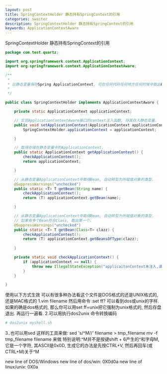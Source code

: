 ```yaml
---
layout: post
title: SpringContextHolder 静态持有SpringContext的引用
categories: swaiter
description: SpringContextHolder 静态持有SpringContext的引用
keywords: ApplicationContextAware 
---
```

SpringContextHolder 静态持有SpringContext的引用 
```java
package com.test.quartz;

import org.springframework.context.ApplicationContext;
import org.springframework.context.ApplicationContextAware;

/**
 *
 * 以静态变量保存Spring ApplicationContext, 可在任何代码任何地方任何时候中取出ApplicaitonContext.
 * 
 */

public class SpringContextHolder implements ApplicationContextAware {

	private static ApplicationContext applicationContext;

	// 实现ApplicationContextAware接口的context注入函数, 将其存入静态变量.
	public void setApplicationContext(ApplicationContext applicationContext) {
		SpringContextHolder.applicationContext = applicationContext;

	}

	// 取得存储在静态变量中的ApplicationContext.
	public static ApplicationContext getApplicationContext() {
		checkApplicationContext();
		return applicationContext;

	}

	// 从静态变量ApplicationContext中取得Bean, 自动转型为所赋值对象的类型.
	@SuppressWarnings("unchecked")
	public static <T> T getBean(String name) {
		checkApplicationContext();
		return (T) applicationContext.getBean(name);

	}

	// 从静态变量ApplicationContext中取得Bean, 自动转型为所赋值对象的类型.
	// 如果有多个Bean符合Class, 取出第一个.
	@SuppressWarnings("unchecked")
	public static <T> T getBean(Class<T> clazz) {
		checkApplicationContext();
		return (T) applicationContext.getBeansOfType(clazz);
	
	}

	private static void checkApplicationContext() {
		if (applicationContext == null) {
			throw new IllegalStateException("applicaitonContext未注入,请在applicationContext.xml中定义SpringContextHolder");
		}
	}

}
```

使用以下方式生效
可以有很多种办法看这个文件是DOS格式的还是UNIX格式的, 还是MAC格式的
1.vim filename
然后用命令 :set ff? 
可以看到dos或unix的字样. 如果的确是dos格式的, 那么你可以用set ff=unix把它强制为unix格式的, 然后存盘退出. 再运行一遍看.
2.可以用执行dos2unix 命令转换编码 

```bash
# dos2unix myshell.sh
```

3..也可以用sed 这样的工具来做: sed 's/^M//' filename > tmp_filename mv -f tmp_filename filename 来做 特别说明:^M并不是按键shift + 6产生的^和字母M, 它是一个字符, 其ASCII是0x0D, 生成它的办法是先按CTRL+V, 然后再回车(或CTRL+M)关于^M

new line of DOS/Windows
new line of dos/win: 0X0d0a new line of linux/unix: 0X0a
